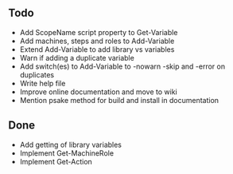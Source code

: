 Todo
----
- Add ScopeName script property to Get-Variable
- Add machines, steps and roles to Add-Variable
- Extend Add-Variable to add library vs variables
- Warn if adding a duplicate variable
- Add switch(es) to Add-Variable to -nowarn -skip and -error on duplicates
- Write help file
- Improve online documentation and move to wiki
- Mention psake method for build and install in documentation

Done
----
- Add getting of library variables
- Implement Get-MachineRole 
- Implement Get-Action